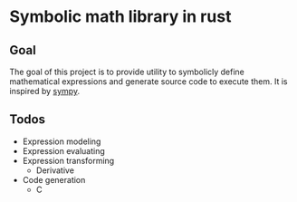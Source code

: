 # Symbolic math library in rust

## Goal

The goal of this project is to provide utility to symbolicly define mathematical expressions and generate source code to execute them. It is inspired by [sympy](https://github.com/sympy/sympy).


## Todos

- Expression modeling
- Expression evaluating
- Expression transforming
    - Derivative
- Code generation
    - C
